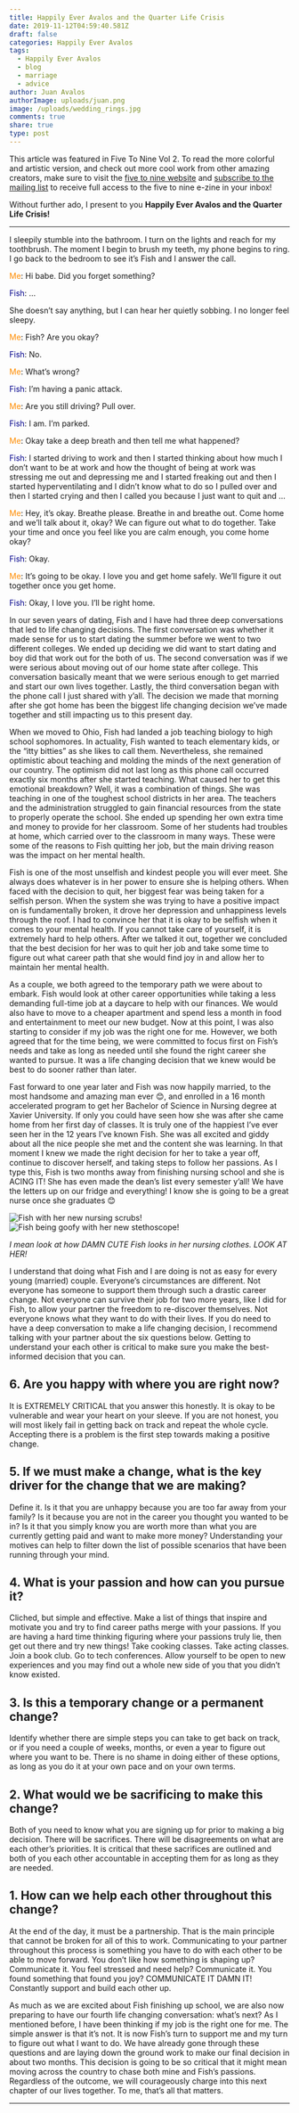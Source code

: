 ```yaml
---
title: Happily Ever Avalos and the Quarter Life Crisis
date: 2019-11-12T04:59:40.581Z
draft: false
categories: Happily Ever Avalos
tags:
  - Happily Ever Avalos
  - blog
  - marriage
  - advice
author: Juan Avalos
authorImage: uploads/juan.png
image: /uploads/wedding_rings.jpg
comments: true
share: true
type: post
---
```

This article was featured in Five To Nine Vol 2. To read the more colorful and artistic version, and check out more cool work from other amazing creators, make sure to visit the [five to nine website](https://fivetoninemag.com/) and [subscribe to the mailing list](https://fivetoninemag.us19.list-manage.com/subscribe?u=4022678040daebd86db5f0506&id=8ac3133fe6) to receive full access to the five to nine e-zine in your inbox!

Without further ado, I present to you **Happily Ever Avalos and the Quarter Life Crisis!**

- - -

I sleepily stumble into the bathroom. I turn on the lights and reach for my toothbrush. The moment I begin to brush my teeth, my phone begins to ring. I go back to the bedroom to see it’s Fish and I answer the call.

<span style="color:darkorange">Me</span>: Hi babe. Did you forget something?

<span style="color:darkblue">Fish</span>: …

She doesn’t say anything, but I can hear her quietly sobbing. I no longer feel sleepy.

<span style="color:darkorange">Me</span>: Fish? Are you okay?

<span style="color:darkblue">Fish</span>: No.

<span style="color:darkorange">Me</span>: What’s wrong?

<span style="color:darkblue">Fish</span>: I’m having a panic attack.

<span style="color:darkorange">Me</span>: Are you still driving? Pull over.

<span style="color:darkblue">Fish</span>: I am. I’m parked.

<span style="color:darkorange">Me</span>: Okay take a deep breath and then tell me what happened?

<span style="color:darkblue">Fish</span>: I started driving to work and then I started thinking about how much I don’t want to be at work and how the thought of being at work was stressing me out and depressing me and I started freaking out and then I started hyperventilating and I didn’t know what to do so I pulled over and then I started crying and then I called you because I just want to quit and …

<span style="color:darkorange">Me</span>: Hey, it’s okay. Breathe please. Breathe in and breathe out. Come home and we’ll talk about it, okay? We can figure out what to do together. Take your time and once you feel like you are calm enough, you come home okay?

<span style="color:darkblue">Fish</span>: Okay.

<span style="color:darkorange">Me</span>: It’s going to be okay. I love you and get home safely. We’ll figure it out together once you get home.

<span style="color:darkblue">Fish</span>: Okay, I love you. I’ll be right home.

In our seven years of dating, Fish and I have had three deep conversations that led to life changing decisions. The first conversation was whether it made sense for us to start dating the summer before we went to two different colleges. We ended up deciding we did want to start dating and boy did that work out for the both of us. The second conversation was if we were serious about moving out of our home state after college. This conversation basically meant that we were serious enough to get married and start our own lives together. Lastly, the third conversation began with the phone call I just shared with y’all. The decision we made that morning after she got home has been the biggest life changing decision we’ve made together and still impacting us to this present day.

When we moved to Ohio, Fish had landed a job teaching biology to high school sophomores. In actuality, Fish wanted to teach elementary kids, or the “itty bitties” as she likes to call them. Nevertheless, she remained optimistic about teaching and molding the minds of the next generation of our country. The optimism did not last long as this phone call occurred exactly six months after she started teaching. What caused her to get this emotional breakdown? Well, it was a combination of things. She was teaching in one of the toughest school districts in her area. The teachers and the administration struggled to gain financial resources from the state to properly operate the school. She ended up spending her own extra time and money to provide for her classroom. Some of her students had troubles at home, which carried over to the classroom in many ways. These were some of the reasons to Fish quitting her job, but the main driving reason was the impact on her mental health.

Fish is one of the most unselfish and kindest people you will ever meet. She always does whatever is in her power to ensure she is helping others. When faced with the decision to quit, her biggest fear was being taken for a selfish person. When the system she was trying to have a positive impact on is fundamentally broken, it drove her depression and unhappiness levels through the roof. I had to convince her that it is okay to be selfish when it comes to your mental health. If you cannot take care of yourself, it is extremely hard to help others. After we talked it out, together we concluded that the best decision for her was to quit her job and take some time to figure out what career path that she would find joy in and allow her to maintain her mental health.

As a couple, we both agreed to the temporary path we were about to embark. Fish would look at other career opportunities while taking a less demanding full-time job at a daycare to help with our finances. We would also have to move to a cheaper apartment and spend less a month in food and entertainment to meet our new budget. Now at this point, I was also starting to consider if my job was the right one for me. However, we both agreed that for the time being, we were committed to focus first on Fish’s needs and take as long as needed until she found the right career she wanted to pursue. It was a life changing decision that we knew would be best to do sooner rather than later.

Fast forward to one year later and Fish was now happily married, to the most handsome and amazing man ever 😊, and enrolled in a 16 month accelerated program to get her Bachelor of Science in Nursing degree at Xavier University. If only you could have seen how she was after she came home from her first day of classes. It is truly one of the happiest I’ve ever seen her in the 12 years I’ve known Fish. She was all excited and giddy about all the nice people she met and the content she was learning. In that moment I knew we made the right decision for her to take a year off, continue to discover herself, and taking steps to follow her passions. As I type this, Fish is two months away from finishing nursing school and she is ACING IT! She has even made the dean’s list every semester y’all! We have the letters up on our fridge and everything! I know she is going to be a great nurse once she graduates 😊

![Fish with her new nursing scrubs!](/uploads/fish_nurse.jpg "Fish with her new nursing scrubs!")
![Fish being goofy with her new stethoscope!](/uploads/fish_nurse_goofy.jpg "Fish being goofy with her new stethoscope!")

_I mean look at how DAMN CUTE Fish looks in her nursing clothes. LOOK AT HER!_

I understand that doing what Fish and I are doing is not as easy for every young (married) couple. Everyone’s circumstances are different. Not everyone has someone to support them through such a drastic career change. Not everyone can survive their job for two more years, like I did for Fish, to allow your partner the freedom to re-discover themselves. Not everyone knows what they want to do with their lives. If you do need to have a deep conversation to make a life changing decision, I recommend talking with your partner about the six questions below. Getting to understand your each other is critical to make sure you make the best-informed decision that you can.

## 6.  Are you happy with where you are right now?

It is EXTREMELY CRITICAL that you answer this honestly. It is okay to be vulnerable and wear your heart on your sleeve. If you are not honest, you will most likely fail in getting back on track and repeat the whole cycle. Accepting there is a problem is the first step towards making a positive change.

## 5. If we must make a change, what is the key driver for the change that we are making?

Define it. Is it that you are unhappy because you are too far away from your family? Is it because you are not in the career you thought you wanted to be in? Is it that you simply know you are worth more than what you are currently getting paid and want to make more money? Understanding your motives can help to filter down the list of possible scenarios that have been running through your mind.

## 4. What is your passion and how can you pursue it?

Cliched, but simple and effective. Make a list of things that inspire and motivate you and try to find career paths merge with your passions. If you are having a hard time thinking figuring where your passions truly lie, then get out there and try new things! Take cooking classes. Take acting classes. Join a book club. Go to tech conferences. Allow yourself to be open to new experiences and you may find out a whole new side of you that you didn’t know existed.

## 3. Is this a temporary change or a permanent change?

Identify whether there are simple steps you can take to get back on track, or if you need a couple of weeks, months, or even a year to figure out where you want to be. There is no shame in doing either of these options, as long as you do it at your own pace and on your own terms.

## 2. What would we be sacrificing to make this change?

Both of you need to know what you are signing up for prior to making a big decision. There will be sacrifices. There will be disagreements on what are each other’s priorities. It is critical that these sacrifices are outlined and both of you each other accountable in accepting them for as long as they are needed. 

## 1. How can we help each other throughout this change?

At the end of the day, it must be a partnership. That is the main principle that cannot be broken for all of this to work. Communicating to your partner throughout this process is something you have to do with each other to be able to move forward. You don’t like how something is shaping up? Communicate it. You feel stressed and need help? Communicate it. You found something that found you joy? COMMUNICATE IT DAMN IT! Constantly support and build each other up.

As much as we are excited about Fish finishing up school, we are also now preparing to have our fourth life changing conversation: what’s next? As I mentioned before, I have been thinking if my job is the right one for me. The simple answer is that it’s not. It is now Fish’s turn to support me and my turn to figure out what I want to do. We have already gone through these questions and are laying down the ground work to make our final decision in about two months. This decision is going to be so critical that it might mean moving across the country to chase both mine and Fish’s passions. Regardless of the outcome, we will courageously charge into this next chapter of our lives together. To me, that’s all that matters.

- - -
